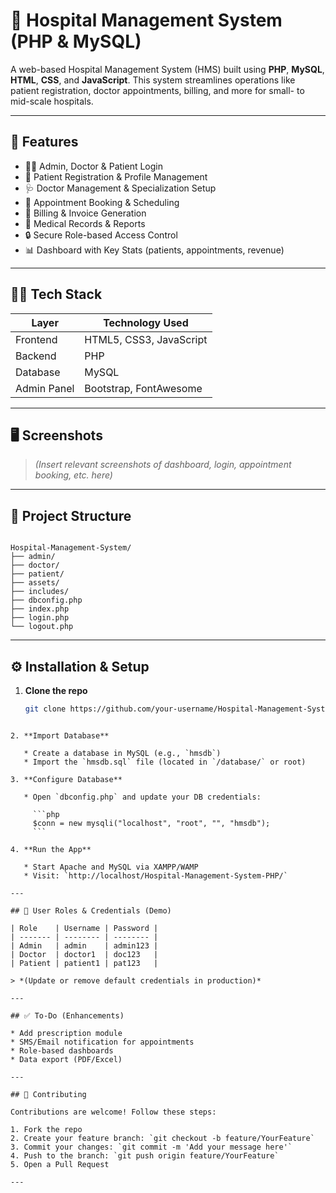 # 🏥 Hospital Management System (PHP & MySQL)

A web-based Hospital Management System (HMS) built using **PHP**, **MySQL**, **HTML**, **CSS**, and **JavaScript**. This system streamlines operations like patient registration, doctor appointments, billing, and more for small- to mid-scale hospitals.

---

## 🚀 Features

- 👩‍⚕️ Admin, Doctor & Patient Login
- 📝 Patient Registration & Profile Management
- 🩺 Doctor Management & Specialization Setup
- 📅 Appointment Booking & Scheduling
- 🧾 Billing & Invoice Generation
- 📄 Medical Records & Reports
- 🔒 Secure Role-based Access Control
- 📊 Dashboard with Key Stats (patients, appointments, revenue)

---

## 🧑‍💻 Tech Stack

| Layer       | Technology Used            |
|-------------|-----------------------------|
| Frontend    | HTML5, CSS3, JavaScript     |
| Backend     | PHP                         |
| Database    | MySQL                       |
| Admin Panel | Bootstrap, FontAwesome      |

---

## 🖥️ Screenshots

> *(Insert relevant screenshots of dashboard, login, appointment booking, etc. here)*

---

## 📁 Project Structure

```

Hospital-Management-System/
├── admin/
├── doctor/
├── patient/
├── assets/
├── includes/
├── dbconfig.php
├── index.php
├── login.php
└── logout.php

````

---

## ⚙️ Installation & Setup

1. **Clone the repo**
   ```bash
   git clone https://github.com/your-username/Hospital-Management-System-PHP.git
````

2. **Import Database**

   * Create a database in MySQL (e.g., `hmsdb`)
   * Import the `hmsdb.sql` file (located in `/database/` or root)

3. **Configure Database**

   * Open `dbconfig.php` and update your DB credentials:

     ```php
     $conn = new mysqli("localhost", "root", "", "hmsdb");
     ```

4. **Run the App**

   * Start Apache and MySQL via XAMPP/WAMP
   * Visit: `http://localhost/Hospital-Management-System-PHP/`

---

## 👥 User Roles & Credentials (Demo)

| Role    | Username | Password |
| ------- | -------- | -------- |
| Admin   | admin    | admin123 |
| Doctor  | doctor1  | doc123   |
| Patient | patient1 | pat123   |

> *(Update or remove default credentials in production)*

---

## ✅ To-Do (Enhancements)

* Add prescription module
* SMS/Email notification for appointments
* Role-based dashboards
* Data export (PDF/Excel)

---

## 🤝 Contributing

Contributions are welcome! Follow these steps:

1. Fork the repo
2. Create your feature branch: `git checkout -b feature/YourFeature`
3. Commit your changes: `git commit -m 'Add your message here'`
4. Push to the branch: `git push origin feature/YourFeature`
5. Open a Pull Request

---
